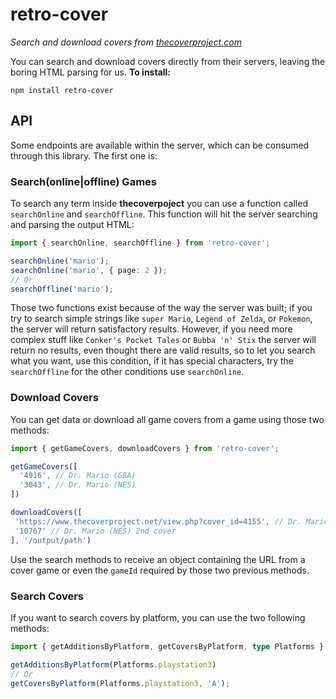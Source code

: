 # retro-cover
*Search and download covers from [thecoverproject.com](https://www.thecoverproject.net)*

You can search and download covers directly from their servers, leaving the boring HTML parsing for us.
**To install:**
```
npm install retro-cover
```
## API
Some endpoints are available within the server, which can be consumed through this library. The first one is:

### Search(online|offline) Games
To search any term inside **thecoverpoject** you can use a function called `searchOnline` and `searchOffline`. This function will hit the server searching and parsing the output HTML:
```typescript
import { searchOnline, searchOffline } from 'retro-cover';

searchOnline('mario');
searchOnline('mario', { page: 2 });
// Or
searchOffline('mario');
```
Those two functions exist because of the way the server was built; if you try to search simple strings like `super Mario`, `Legend of Zelda`, or `Pokemon`, the server will return satisfactory results. However, if you need more complex stuff like `Conker's Pocket Tales` or `Bubba 'n' Stix` the server will return no results, even thought there are valid results, so to let you search what you want, use this condition, if it has special characters, try the `searchOffline` for the other conditions use `searchOnline`.
### Download Covers
You can get data or download all game covers from a game using those two methods:
```typescript
import { getGameCovers, downloadCovers } from 'retro-cover';

getGameCovers([
  '4916', // Dr. Mario (GBA)
  '3043', // Dr. Mario (NES)
])

downloadCovers([
 'https://www.thecoverproject.net/view.php?cover_id=4155', // Dr. Mario (NES) 1st cover
 '10767' // Dr. Mario (NES) 2nd cover
], '/output/path')
```
Use the search methods to receive an object containing the URL from a cover game or even the `gameId` required by those two previous methods.
### Search Covers
If you want to search covers by platform, you can use the two following methods:
```typescript
import { getAdditionsByPlatform, getCoversByPlatform, type Platforms } from 'retro-cover';

getAdditionsByPlatform(Platforms.playstation3)
// Or
getCoversByPlatform(Platforms.playstation3, 'A');
```
